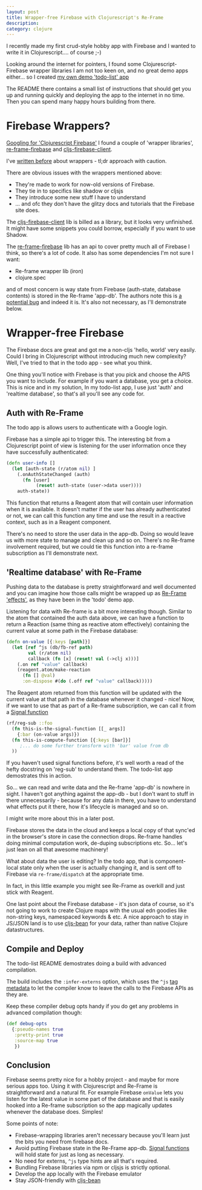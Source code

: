 ```yaml
---
layout: post
title: Wrapper-free Firebase with Clojurescript's Re-Frame
description: 
category: clojure 
---
```


I recently made my first crud-style hobby app with Firebase and 
I wanted to write it in Clojurescript.... of course ;-)

Looking around the internet for pointers, I found some Clojurescript-Firebase wrapper libraries I am 
not too keen on, and no great demo apps either... so I created [my own demo 'todo-list' app](https://github.com/henryw374/firerebase-clojurescript-todo-list)

The README there contains a small list of instructions that should get you up and running quickly and deploying the 
app to the internet in no time. Then you can spend many happy hours building from there.

# Firebase Wrappers?

[Googling for 'Clojurescript Firebase'](https://lmgtfy.app/?q=clojurescript+firebase) I found a couple 
of 'wrapper libraries', [re-frame-firebase](https://github.com/deg/re-frame-firebase) 
and [cljs-firebase-client](https://github.com/fbielejec/cljs-firebase-client). 

I've [written before](https://widdindustries.com/why-not-interop/) about
wrappers - tl;dr approach with caution. 

There are obvious issues with the wrappers mentioned above: 

* They're made to work for now-old versions of Firebase.
* They tie in to specifics like shadow or cljsjs
* They introduce some new stuff I have to understand 
* ... and ofc they don't have the glitzy docs and tutorials that the Firebase site does. 

The [cljs-firebase-client](https://github.com/fbielejec/cljs-firebase-client) lib
is billed as a library, but it looks very unfinished. It might have some snippets you 
could borrow, especially if you want to use Shadow.

The [re-frame-firebase](https://github.com/deg/re-frame-firebase) lib has an api to cover pretty 
much all of Firebase I think, so there's a lot of code. It also has some dependencies I'm not sure 
I want:

* Re-frame wrapper lib (iron) 
* clojure.spec

and of most concern is way state from Firebase (auth-state, database contents) is stored in 
the Re-frame 'app-db'. The authors note this is [a potential bug](https://github.com/deg/re-frame-firebase/blob/ed5eabb6caa404af3395e3c97cb59a7c4d302c6b/src/com/degel/re_frame_firebase/database.cljs#L56)
and indeed it is. It's also not necessary, as I'll demonstrate below.   

# Wrapper-free Firebase

The Firebase docs are great and got me a non-cljs 'hello, world' very easily. Could I bring in 
Clojurescript without introducing much new complexity? Well, I've tried to that in the todo app - see what
you think.

One thing you'll notice with Firebase is that you pick and choose the APIS you want to include. For example if you want a database,
you get a choice. This is nice and in my solution, In my todo-list app, I use just 'auth' and 'realtime database',
so that's all you'll see any code for. 

## Auth with Re-Frame

The todo app is allows users to authenticate with a Google login. 

Firebase has a simple api to trigger this. The interesting bit from a Clojurescript point of view
is listening for the user information once they have successfully authenticated:

```clojure
(defn user-info []
  (let [auth-state (r/atom nil) ]
    (.onAuthStateChanged (auth)
      (fn [user]
           (reset! auth-state (user->data user))))
    auth-state))
``` 

This function that returns a Reagent atom that will contain user information when it is available.
It doesn't matter if the user has already authenticated or not, we can call this function any time and
use the result in a reactive context, such as in a Reagent component.

There's no need to store the user data in the app-db. Doing so would leave us with more state to 
manage and clean up and so on. There's no Re-frame involvement required, but we could tie this 
function into a re-frame subscription as I'll demonstrate next.

## 'Realtime database' with Re-Frame

Pushing data to the database is pretty straightforward and well documented and you can imagine how
those calls might be wrapped up as [Re-Frame 'effects'](https://day8.github.io/re-frame/api-builtin-effects/#what-are-effects),
as they have been in the 'todo' demo app.

Listening for data with Re-frame is a bit more interesting though. Similar to the atom that contained
the auth data above, we can have a function to return a Reaction (same thing as reactive atom effectively) 
containing the current value at some path in the Firebase database:

```clojure
(defn on-value [{:keys [path]}]
  (let [ref ^js (db/fb-ref path)
        val (r/atom nil)
        callback (fn [x] (reset! val (->clj x)))]
    (.on ref "value" callback)
    (reagent.atom/make-reaction
      (fn [] @val)
      :on-dispose #(do (.off ref "value" callback)))))
```

The Reagent atom returned from this function will be updated with the current value at that path in the 
database whenever it changed - nice! Now, if we want to use that as part of a Re-frame subscription, we can call it 
from a [Signal function](https://github.com/day8/re-frame/blob/2965ffeda9b8f3b687e2c3e0ba9a62e7fe64c0bb/src/re_frame/core.cljc#L201)

```clojure
(rf/reg-sub ::foo 
  (fn this-is-the-signal-function [[_ args]]
    {:bar (on-value args)})
  (fn this-is-compute-function [{:keys [bar]}]
     ;... do some further transform with 'bar' value from db
  ))
```  

If you haven't used signal functions before, it's well worth a read of the hefty docstring on 'reg-sub'
to understand them. The todo-list app demostrates this in action.

So... we can read and write data and the Re-frame 'app-db' is nowhere in sight. I haven't got 
anything against the app-db - but I don't want to stuff in there unnecessarily - because for any 
data in there, you have to understand what effects put it there, how it's lifecycle is managed and so on.

I might write more about this in a later post.

Firebase stores the data in the cloud and keeps a local copy of that sync'ed in the browser's store in 
case the connection drops. Re-frame handles doing minimal computation work, de-duping subscriptions etc. 
So... let's just lean on all that awesome machinery!

What about data the user is editing? In the todo app, that is component-local state only when 
the user is actually changing it, and is sent off to Firebase via `re-frame/dispatch` at
the appropriate time.

In fact, in this little example you might see Re-Frame as overkill and just stick with Reagent.

One last point about the Firebase database - it's json data of course, so it's not going to work to 
create Clojure maps with the usual edn goodies like 
non-string keys, namespaced keywords & etc. A nice approach to stay in JS/JSON
land is to use [cljs-bean](https://github.com/mfikes/cljs-bean) for your data, rather than native 
Clojure datastructures.

## Compile and Deploy
 
The todo-list README demostrates doing a build with advanced compilation.
  
The build includes the `:infer-externs` option, which uses the `^js` [tag metadata](https://code.thheller.com/blog/shadow-cljs/2017/11/06/improved-externs-inference.html)
to let the compiler know to leave the calls to the Firebase APIs as they are.

Keep these compiler debug opts handy if you do get any problems in advanced compilation though:

```clojure
(def debug-opts
  {:pseudo-names true
   :pretty-print true
   :source-map true
   })
``` 
 
## Conclusion

Firebase seems pretty nice for a hobby project - and maybe for more serious apps too. Using it with
Clojurescript and Re-Frame is straightforward and a natural fit. For example Firebase `onValue` lets
you listen for the latest value in some part of the database and that is easily hooked into a Re-frame
subscription so the app magically updates whenever the database does. Simples!

Some points of note:

* Firebase-wrapping libraries aren't necessary because you'll learn just the bits you need from firebase docs.
* Avoid putting Firebase state in the Re-Frame app-db. [Signal functions](https://github.com/day8/re-frame/blob/2965ffeda9b8f3b687e2c3e0ba9a62e7fe64c0bb/src/re_frame/core.cljc#L201) will hold state for just as long as necessary.
* No need for externs, `^js` type hints are all that's required.
* Bundling Firebase libraries via npm or cljsjs is strictly optional.
* Develop the app locally with the Firebase emulator
* Stay JSON-friendly with [cljs-bean](https://github.com/mfikes/cljs-bean)
